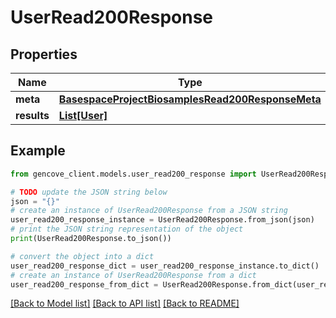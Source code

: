 # UserRead200Response


## Properties

Name | Type | Description | Notes
------------ | ------------- | ------------- | -------------
**meta** | [**BasespaceProjectBiosamplesRead200ResponseMeta**](BasespaceProjectBiosamplesRead200ResponseMeta.md) |  | [optional]
**results** | [**List[User]**](User.md) |  |

## Example

```python
from gencove_client.models.user_read200_response import UserRead200Response

# TODO update the JSON string below
json = "{}"
# create an instance of UserRead200Response from a JSON string
user_read200_response_instance = UserRead200Response.from_json(json)
# print the JSON string representation of the object
print(UserRead200Response.to_json())

# convert the object into a dict
user_read200_response_dict = user_read200_response_instance.to_dict()
# create an instance of UserRead200Response from a dict
user_read200_response_from_dict = UserRead200Response.from_dict(user_read200_response_dict)
```
[[Back to Model list]](../README.md#documentation-for-models) [[Back to API list]](../README.md#documentation-for-api-endpoints) [[Back to README]](../README.md)
